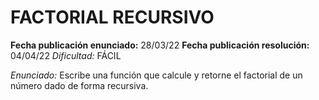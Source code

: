 # FACTORIAL RECURSIVO

**Fecha publicación enunciado:** 28/03/22
**Fecha publicación resolución:** 04/04/22
*Dificultad:* FÁCIL

*Enunciado:* Escribe una función que calcule y retorne el factorial de un número dado de forma recursiva.
